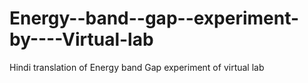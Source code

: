 # Energy--band--gap--experiment-by----Virtual-lab
Hindi translation of Energy band Gap experiment of virtual lab
